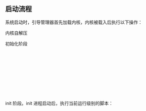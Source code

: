 ## 启动流程

系统启动时，引导管理器首先加载内核，内核被载入后执行以下操作：

内核自解压

初始化阶段

&nbsp;

&nbsp;

&nbsp;

&nbsp;

&nbsp;

init 阶段。init 进程启动后，执行当前运行级别的脚本：

&nbsp;

&nbsp;

&nbsp;

&nbsp;

&nbsp;
